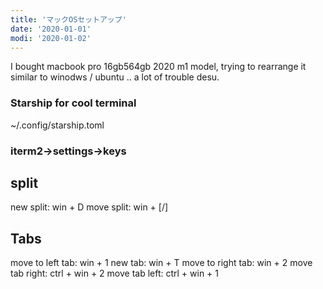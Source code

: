 ```yaml
---
title: 'マックOSセットアップ'
date: '2020-01-01'
modi: '2020-01-02'
---
```


I bought macbook pro 16gb564gb 2020 m1 model,
trying to rearrange it similar to winodws / ubuntu .. a lot of trouble desu.


### Starship for cool terminal
~/.config/starship.toml

### iterm2->settings->keys

## split

new split: win + D
move split: win + \[/\]

## Tabs

move to left tab: win + 1
new tab: win + T
move to right tab: win + 2
move tab right: ctrl + win + 2
move tab left: ctrl + win + 1
